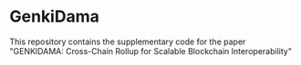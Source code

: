 # GenkiDama
This repository contains the supplementary code for the paper "GENKIDAMA: Cross-Chain Rollup for Scalable Blockchain Interoperability"
